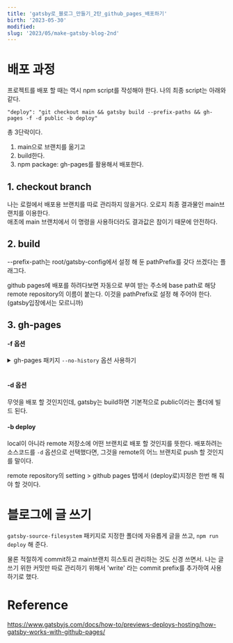 ```yaml
---
title: 'gatsby로_블로그_만들기_2탄_github_pages_배포하기'
birth: '2023-05-30'
modified:
slug: '2023/05/make-gatsby-blog-2nd'
---
```


# 배포 과정

프로젝트를 배포 할 때는 역시 npm script를 작성해야 한다. 나의 최종 script는 아래와 같다.

`"deploy": "git checkout main && gatsby build --prefix-paths && gh-pages -f -d public -b deploy"`

총 3단락이다.

1. main으로 브랜치를 옮기고
2. build한다.
3. npm package: gh-pages를 활용해서 배포한다.

## 1. checkout branch

나는 로컬에서 배포용 브랜치를 따로 관리하지 않을거다. 오로지 최종 결과물인 main브랜치를 이용한다.  
애초에 main 브랜치에서 이 명령을 사용하더라도 결과값은 참이기 때문에 안전하다.

## 2. build

--prefix-path는 root/gatsby-config에서 설정 해 둔 pathPrefix를 갖다 쓰겠다는 플래그다.

github pages에 배포를 하려다보면 자동으로 부여 받는 주소에 base path로 해당 remote repository의 이름이 붙는다. 이것을 pathPrefix로 설정 해 주어야 한다.(gatsby입장에서는 모르니까)

## 3. gh-pages

#### -f 옵션

<details>
  <summary>gh-pages 패키지 <code>--no-history</code> 옵션 사용하기</summary>
  <div style="background-color: #E2EADD; padding: 10px">
  
  gh-pages 패키지의 옵션 중 아래와 같은 것을 찾을 수 있다.
  >-f, --no-history // Push force new commit without parent history
   
  gh-pages 패키지의 작동 방식을 보면 지정한 build directory를, 지정한 branch로 커밋하고, 이 branch를 github pages 서비스로 호스팅 한다. 그러니까 gh-pages를 실행 할 때마다 커밋 즉 커밋 히스토리가 쌓인다.
  
  처음에는 별거 아니어도 history가 쌓일수록 빌드 시간을 늘릴 수 있다고 한다. 이를 방지하는 옵션이다. `-f`라는 옵션 약어는 `git push --force`처럼 기존 히스토리에 강제로 덮어 씌워버리기 때문으로 보인다.
  </div>
</details><br>

#### -d 옵션

무엇을 배포 할 것인지인데, gatsby는 build하면 기본적으로 public이라는 폴더에 빌드 된다.

#### -b deploy

local이 아니라 remote 저장소에 어떤 브랜치로 배포 할 것인지를 뜻한다. 배포하려는 소스코드를 `-d` 옵션으로 선택했다면, 그것을 remote의 어느 브랜치로 push 할 것인지를 말이다.

remote repository의 setting > github pages 탭에서 (deploy로)지정은 한번 해 줘야 할 것이다.

# 블로그에 글 쓰기

`gatsby-source-filesystem` 패키지로 지정한 폴더에 자유롭게 글을 쓰고, `npm run deploy` 해 준다.

물론 적절하게 commit하고 main브랜치 히스토리 관리하는 것도 신경 쓰면서. 나는 글 쓰기 위한 커밋만 따로 관리하기 위해서 'write' 라는 commit prefix를 추가하여 사용하기로 했다.

# Reference

https://www.gatsbyjs.com/docs/how-to/previews-deploys-hosting/how-gatsby-works-with-github-pages/

